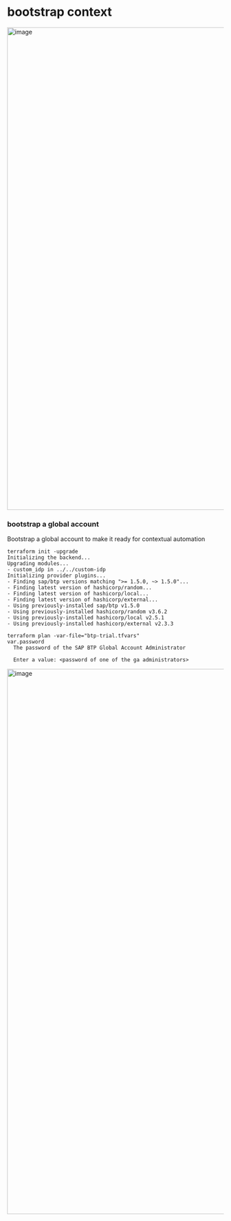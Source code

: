 bootstrap context
==============

<img width="1123" alt="image" src="https://github.com/user-attachments/assets/678b73a3-a1d0-4b71-a436-ed3eab50dea8">

### bootstrap a global account

Bootstrap a global account to make it ready for contextual automation

```
terraform init -upgrade                             
Initializing the backend...
Upgrading modules...
- custom_idp in ../../custom-idp
Initializing provider plugins...
- Finding sap/btp versions matching ">= 1.5.0, ~> 1.5.0"...
- Finding latest version of hashicorp/random...
- Finding latest version of hashicorp/local...
- Finding latest version of hashicorp/external...
- Using previously-installed sap/btp v1.5.0
- Using previously-installed hashicorp/random v3.6.2
- Using previously-installed hashicorp/local v2.5.1
- Using previously-installed hashicorp/external v2.3.3
```


```
terraform plan -var-file="btp-trial.tfvars"
var.password
  The password of the SAP BTP Global Account Administrator

  Enter a value: <password of one of the ga administrators>
```

<img width="1269" alt="image" src="https://github.com/user-attachments/assets/568b7cbc-edc7-4947-a0fc-1fa972943cfa">

